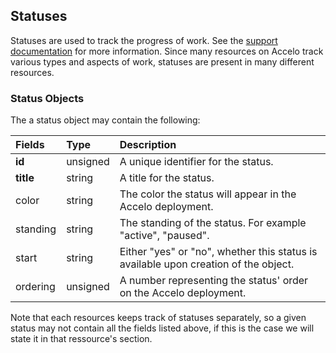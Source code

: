 ## Statuses
Statuses are used to track the progress of work. See the [support documentation](https://www.accelo.com/resources/help/faq/automating-your-business-processes/statuses/) for more information. Since many resources on Accelo track various types and aspects of work, statuses are present in many different resources.

### Status Objects
The a status object may contain the following:

| Fields | Type | Description |
|:-|:-|:-|
| **id** | unsigned | A unique identifier for the status. |
| **title** | string | A title for the status. |
| color | string | The color the status will appear in the Accelo deployment. |
| standing | string | The standing of the status. For example "active", "paused". |
| start | string | Either "yes" or "no", whether this status is available upon creation of the object. |
| ordering | unsigned | A number representing the status' order on the Accelo deployment. |

Note that each resources keeps track of statuses separately, so a given status may not contain all the fields listed above, if this is the case we will state it in that ressource's section.
